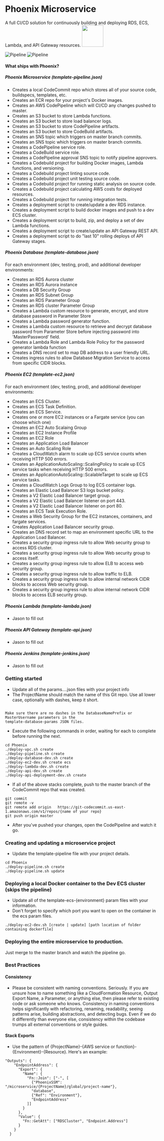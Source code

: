# Phoenix Microservice
A full CI/CD solution for continuously building and deploying RDS, ECS, Lambda, and API Gateway resources.
<img src="/Phoenix/images/logo.png" height="70px"/>




![Pipeline](/Phoenix/images/pipeline_1a.png)
![Pipeline](/Phoenix/images/pipeline_1b.png)

#### What ships with Phoenix?
##### Phoenix Microservice (template-pipeline.json)
* Creates a local CodeCommit repo which stores all of your source code, buildspecs, templates, etc.
* Creates an ECR repo for your project's Docker images.
* Creates an AWS CodePipeline which will CI/CD any changes pushed to master.
* Creates an S3 bucket to store Lambda functions.
* Creates an S3 bucket to store load balancer logs.
* Creates an S3 bucket to store CodePipeline artifacts.
* Creates an S3 bucket to store CodeBuild artifacts.
* Creates an SNS topic which triggers on master branch commits.
* Creates an SNS topic which triggers on master branch commits.
* Creates a CodePipeline service role.
* Creates a CodeBuild service role.
* Creates a CodePipeline approval SNS topic to notify pipeline approvers.
* Creates a Codebuild project for building Docker images, Lambda functions, and versioning.
* Creates a Codebuild project linting source code.
* Creates a Codebuild project unit testing source code.
* Creates a Codebuild project for running static analysis on source code.
* Creates a Codebuild project calculating AWS costs for deployed resources.
* Creates a Codebuild project for running integration tests.
* Creates a deployment script to create/update a dev RDS instance.
* Creates a deployment script to build docker images and push to a dev ECS cluster.
* Creates a deployment script to build, zip, and deploy a set of dev Lambda functions.
* Creates a deployment script to create/update an API Gateway REST API.
* Creates a deployment script to do "last 10" rolling deploys of API Gateway stages.

##### Phoenix Database (template-database.json)
For each environment (dev, testing, prod), and additional developer environments:
* Creates an RDS Aurora cluster
* Creates an RDS Aurora instance
* Creates a DB Security Group
* Creates an RDS Subnet Group
* Creates an RDS Parameter Group
* Creates an RDS cluster Parameter Group
* Creates a Lambda custom resource to generate, encrypt, and store database password in Parameter Store
* Creates a Lambda password generator function.
* Creates a Lambda custom resource to retrieve and decrypt database password from Parameter Store before injecting password into 'MasterPassword' field.
* Creates a Lambda Role and Lambda Role Policy for the password generator lambda function
* Creates a DNS record set to map DB address to a user friendly URL.
* Creates ingress rules to allow Database Migration Service to access from specific CIDR blocks.

##### Phoenix EC2 (template-ec2.json)
For each environment (dev, testing, prod), and additional developer environments:
* Creates an ECS Cluster.
* Creates an ECS Task Definition.
* Creates an ECS Service.
* Creates one or more EC2 instances or a Fargate service (you can choose which one)
* Creates an EC2 Auto Scalaing Group
* Creates an EC2 Instance Profile
* Creates an EC2 Role
* Creates an Application Load Balancer
* Creates an Auto Scaling Role
* Creates a CloudWatch alarm to scale up ECS service counts when receiving HTTP 500 errors.
* Creates an ApplicationAutoScaling::ScalingPolicy to scale up ECS service tasks when receiving HTTP 500 errors.
* Creates an ApplicationAutoScaling::ScalableTarget to scale up ECS service tasks.
* Creates a CloudWatch Logs Group to log ECS container logs.
* Creates an Elastic Load Balancer S3 logs bucket policy.
* Creates a V2 Elastic Load Balancer target group.
* Creates a V2 Elastic Load Balancer listener on port 443.
* Creates a V2 Elastic Load Balancer listener on port 80.
* Creates an ECS Task Execution Role.
* Creates a Web Security Group for the EC2 instances, containers, and fargate services.
* Creates Application Load Balancer security group.
* Creates an DNS record set to map an environment specific URL to the Application Load Balancer.
* Creates a security group ingress rule to allow Web security group to access RDS cluster.
* Creates a security group ingress rule to allow Web security group to access itself.
* Creates a security group ingress rule to allow ELB to access web security group.
* Creates a security group ingress rule to allow traffic to ELB.
* Creates a security group ingress rule to allow internal network CIDR blocks to access Web security group.
* Creates a security group ingress rule to allow internal network CIDR blocks to access ELB security group.

##### Phoenix Lambda (template-lambda.json)
* Jason to fill out

##### Phoenix API Gateway (template-api.json)
* Jason to fill out

##### Phoenix Jenkins (template-jenkins.json)
* Jason to fill out


### Getting started
* Update all of the params....json files with your project info
* The ProjectName should match the name of this Git repo. Use all lower case, optionally with dashes, keep it short.
```

Make sure there are no dashes in the DatabaseNamePrefix or MasterUsername parameters in the
template-database-params JSON files.
```
* Execute the following commands in order, waiting for each to complete before running the next.
```
cd Phoenix
./deploy-vpc.sh create
./deploy-pipeline.sh create
./deploy-database-dev.sh create
./deploy-ec2-dev.sh create ecs
./deploy-lambda-dev.sh create
./deploy-api-dev.sh create
./deploy-api-deployment-dev.sh create
```
* If all of the above stacks complete, push to the master branch of the CodeCommit repo that was created.
```
git commit
git remote -v
git remote add origin	https://git-codecommit.us-east-1.amazonaws.com/v1/repos/{name of your repo}
git push origin master
```
* After you've pushed your changes, open the CodePipeline and watch it go.

### Creating and updating a microservice project
* Update the template-pipeline file with your project details.
```
cd Phoenix
./deploy-pipeline.sh create
./deploy-pipeline.sh update
```

### Deploying a local Docker container to the Dev ECS cluster (skips the pipeline)
* Update all of the template-ecs-{environment} param files with your information.
* Don't forget to specify which port you want to open on the container in the ecs param files.
```
./deploy-ec2-dev.sh [create | update] [path location of folder containing dockerfile]
```

### Deploying the entire microservice to production.
Just merge to the master branch and watch the pipeline go.

### Best Practices
#### Consistency
* Please be consistent with naming conventions. Seriously. If you are unsure
how to name something like a CloudFormation Resource, Output Export Name, a
Parameter, or anything else, then please refer to existing code or ask someone
who knows. Consistency in naming conventions helps significantly with refactoring,
renaming, readability, seeing patterns arise, building abstractions, and detecting bugs.
Even if we do it differently than everyone else, consistency within the codebase
trumps all external conventions or style guides.

#### Stack Exports
* Use the pattern of {ProjectName}-{AWS service or function}-{Environment}-{Resource}. Here's an example:
```
"Outputs": {
    "EndpointAddress": {
      "Export": {
        "Name": {
          "Fn::Join": ["-", [
            {"PhoenixSSM": "/microservice/{ProjectName}/global/project-name"},
            "database",
            {"Ref": "Environment"},
            "EndpointAddress"
          ]]
        }
      },
      "Value": {
        "Fn::GetAtt": ["RDSCluster", "Endpoint.Address"]
      }
    }
  }
```
